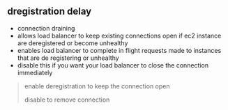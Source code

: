 ## dregistration delay

* connection draining
* allows load balancer to keep existing connections open if ec2 instance are deregistered or become unhealthy
* enables load balancer to complete in flight requests made to instances that are de registering or unhealthy
* disable this if you want your load balancer to close the connection immediately

> enable deregistration to keep the connection open
>
> disable to remove connection